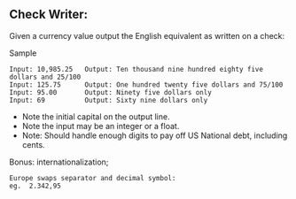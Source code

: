 ## Check Writer:

Given a currency value output the English equivalent as written on a check:

Sample

    Input: 10,985.25   Output: Ten thousand nine hundred eighty five dollars and 25/100
    Input: 125.75      Output: One hundred twenty five dollars and 75/100
    Input: 95.00       Output: Ninety five dollars only
    Input: 69          Output: Sixty nine dollars only


- Note the initial capital on the output line.
- Note the input may be an integer or a float.
- Note: Should handle enough digits to pay off US National debt, including cents.

Bonus: internationalization;

    Europe swaps separator and decimal symbol:
    eg.  2.342,95



